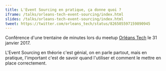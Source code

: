 ```yaml
---
title: L'Event Sourcing en pratique, ça donne quoi ?
iframe: /talks/orleans-tech-event-sourcing/index.html
slides: /talks/orleans-tech-event-sourcing/index.html
tweet: https://twitter.com/orleans_tech/status/826505597159890945
---
```


Conférence d'une trentaine de minutes lors du meetup [Orléans Tech](https://orleans-tech.com/) le 31 janvier 2017.

L'Event Sourcing en théorie c'est génial, on en parle partout, mais en pratique, l'important c'est de savoir quand l'utiliser et comment le mettre en place correctement.
